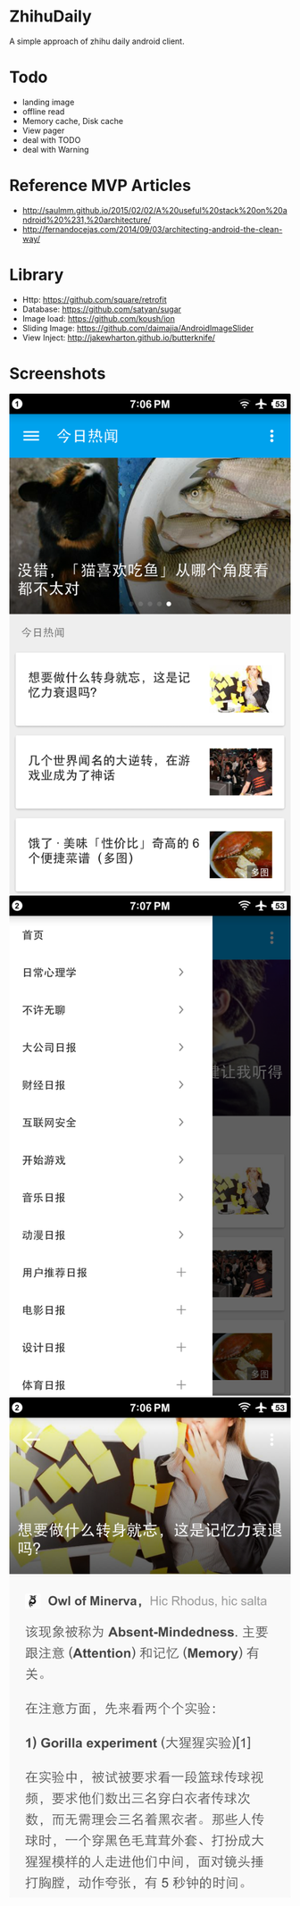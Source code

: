 # ZhihuDaily
A simple approach of zhihu daily android client.

# Todo
- landing image
- offline read
- Memory cache, Disk cache
- View pager
- deal with TODO
- deal with Warning

# Reference MVP Articles
- http://saulmm.github.io/2015/02/02/A%20useful%20stack%20on%20android%20%231,%20architecture/
- http://fernandocejas.com/2014/09/03/architecting-android-the-clean-way/

# Library
- Http: https://github.com/square/retrofit
- Database: https://github.com/satyan/sugar
- Image load: https://github.com/koush/ion
- Sliding Image: https://github.com/daimajia/AndroidImageSlider
- View Inject: http://jakewharton.github.io/butterknife/

# Screenshots
![screenshot1](https://raw.githubusercontent.com/lct8712/ZhihuDaily/screenshot/screenshot/screenshot1.png)
![screenshot2](https://raw.githubusercontent.com/lct8712/ZhihuDaily/screenshot/screenshot/screenshot2.png)
![screenshot3](https://raw.githubusercontent.com/lct8712/ZhihuDaily/screenshot/screenshot/screenshot3.png)
